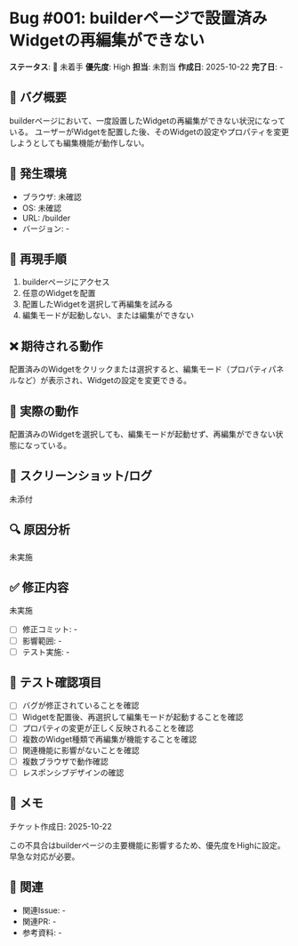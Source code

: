# Bug #001: builderページで設置済みWidgetの再編集ができない

**ステータス**: 🔴 未着手
**優先度**: High
**担当**: 未割当
**作成日**: 2025-10-22
**完了日**: -

## 🐛 バグ概要

builderページにおいて、一度設置したWidgetの再編集ができない状況になっている。
ユーザーがWidgetを配置した後、そのWidgetの設定やプロパティを変更しようとしても編集機能が動作しない。

## 📍 発生環境

- ブラウザ: 未確認
- OS: 未確認
- URL: /builder
- バージョン: -

## 🔄 再現手順

1. builderページにアクセス
2. 任意のWidgetを配置
3. 配置したWidgetを選択して再編集を試みる
4. 編集モードが起動しない、または編集ができない

## ❌ 期待される動作

配置済みのWidgetをクリックまたは選択すると、編集モード（プロパティパネルなど）が表示され、Widgetの設定を変更できる。

## 🚨 実際の動作

配置済みのWidgetを選択しても、編集モードが起動せず、再編集ができない状態になっている。

## 📸 スクリーンショット/ログ

未添付

## 🔍 原因分析

未実施

## ✅ 修正内容

未実施

- [ ] 修正コミット: -
- [ ] 影響範囲: -
- [ ] テスト実施: -

## 🧪 テスト確認項目

- [ ] バグが修正されていることを確認
- [ ] Widgetを配置後、再選択して編集モードが起動することを確認
- [ ] プロパティの変更が正しく反映されることを確認
- [ ] 複数のWidget種類で再編集が機能することを確認
- [ ] 関連機能に影響がないことを確認
- [ ] 複数ブラウザで動作確認
- [ ] レスポンシブデザインの確認

## 📝 メモ

チケット作成日: 2025-10-22

この不具合はbuilderページの主要機能に影響するため、優先度をHighに設定。
早急な対応が必要。

## 🔗 関連

- 関連Issue: -
- 関連PR: -
- 参考資料: -
